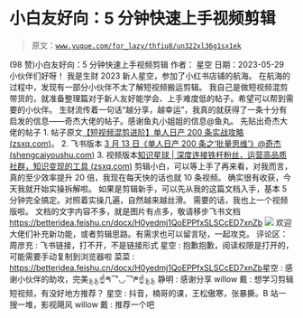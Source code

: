 # 小白友好向：5 分钟快速上手视频剪辑

> 原文：[`www.yuque.com/for_lazy/thfiu8/un322xl36g1sx1ek`](https://www.yuque.com/for_lazy/thfiu8/un322xl36g1sx1ek)

<ne-h2 id="d65246ea" data-lake-id="d65246ea"><ne-heading-ext><ne-heading-anchor></ne-heading-anchor><ne-heading-fold></ne-heading-fold></ne-heading-ext><ne-heading-content><ne-text id="ufc689ad2">(98 赞)小白友好向：5 分钟快速上手视频剪辑</ne-text></ne-heading-content></ne-h2> <ne-p id="ud7b04a1b" data-lake-id="ud7b04a1b"><ne-text id="u6f1083ae">作者： 星空</ne-text></ne-p> <ne-p id="u97986d8e" data-lake-id="u97986d8e"><ne-text id="u86ec8fcb">日期：2023-05-29</ne-text></ne-p> <ne-p id="u8db2c017" data-lake-id="u8db2c017"><ne-text id="uef21d6c8">小伙伴们好呀！</ne-text></ne-p> <ne-p id="u480829b7" data-lake-id="u480829b7"><ne-text id="u6122521b">我是生财 2023 新人星空，参加了小红书店铺的航海。</ne-text></ne-p> <ne-p id="u762aa989" data-lake-id="u762aa989"><ne-text id="ud7f37673">在航海的过程中，发现有一部分小伙伴不太了解短视频搬运剪辑。</ne-text></ne-p> <ne-p id="u83fbab42" data-lake-id="u83fbab42"><ne-text id="uc6591127">我自己是做短视频混剪带货的，就准备整理篇对于新人友好能学会、上手难度低的帖子。希望可以帮到需要的小伙伴。</ne-text></ne-p> <ne-p id="u56d52d6c" data-lake-id="u56d52d6c"><ne-text id="u3cdf08a6">生财流传着一句话“</ne-text><ne-text id="ue3054c96" ne-bold="true">越分享，越幸运</ne-text><ne-text id="u25e860b3">”，我真的就获得了一条十分有启发的信息——奇杰大佬的帖子。感谢鱼丸小姐姐的信息@鱼丸。</ne-text></ne-p> <ne-p id="ub5191762" data-lake-id="ub5191762"><ne-text id="u136e5c08">先贴出奇杰大佬的帖子</ne-text></ne-p> <ne-p id="u13535d59" data-lake-id="u13535d59"><ne-text id="u52863656">1\. 帖子原文</ne-text>[<ne-text id="uc3dff7be">【短视频混剪进阶】单人日产 200 条实战攻略 (</ne-text>](https://articles.zsxq.com/id_pdxeww52s052.html)[<ne-text id="u90dccdf4">zsxq.com</ne-text>](http://zsxq.com)[<ne-text id="uaba2a3e7">)</ne-text>](https://articles.zsxq.com/id_pdxeww52s052.html)<ne-text id="u35e774ed">。</ne-text></ne-p> <ne-p id="u6c08c0f1" data-lake-id="u6c08c0f1"><ne-text id="ucf00e5db">2\. 飞书版本</ne-text> [<ne-text id="u98ea5395">3 月 13 日《单人日产 200 条之‘批量思维’》@奇杰 (</ne-text>](https://search01.shengcaiyoushu.com/docx/V4uWdoLNhowhiVxl64qcI656nbc)[<ne-text id="u9cfe4c43">shengcaiyoushu.com</ne-text>](http://shengcaiyoushu.com)[<ne-text id="u040dc9cc">)</ne-text>](https://search01.shengcaiyoushu.com/docx/V4uWdoLNhowhiVxl64qcI656nbc)</ne-p> <ne-p id="ua03ee311" data-lake-id="ua03ee311"><ne-text id="u833e2442">3\. 视频版本</ne-text>[<ne-text id="ubc5522cd">知识星球 | 深度连接铁杆粉丝，运营高品质社群，知识变现的工具 (</ne-text>](https://wx.zsxq.com/dweb2/index/topic_detail/214822451152541)[<ne-text id="udfcebf8b">zsxq.com</ne-text>](http://zsxq.com)[<ne-text id="ub2ca5e55">)</ne-text>](https://wx.zsxq.com/dweb2/index/topic_detail/214822451152541)</ne-p> <ne-p id="u3d445fb6" data-lake-id="u3d445fb6"><ne-text id="ucd5a99f6">剪辑小白，可以等上手了再来看，对我而言，真的至少效率提升 20 倍，我现在每天快的话也就 10 条视频。</ne-text></ne-p> <ne-p id="ub33a47a8" data-lake-id="ub33a47a8"><ne-text id="u4c31674d">确实很有收获，今天我就开始实操拆解啦。</ne-text></ne-p> <ne-p id="u0f503d29" data-lake-id="u0f503d29"><ne-text id="ucf23d20a">如果是剪辑新手，可以先从我的这篇文档入手，基本 5 分钟完全搞定。对照着实操几遍，自然越来越丝滑。</ne-text></ne-p> <ne-p id="u5af04a68" data-lake-id="u5af04a68"><ne-text id="u69d17ea2">需要的话，我也上一个视频版啦。</ne-text></ne-p> <ne-p id="u5e07e8f9" data-lake-id="u5e07e8f9"><ne-text id="uda6d47d9">文档的文字内容不多，就是图片有点多，敬请移步飞书文档</ne-text></ne-p> <ne-p id="uf21a36f9" data-lake-id="uf21a36f9">[<ne-text id="ud0d999a1">https://betteridea.feishu.cn/docx/H0yedmj1QoEPPfxSLSCcED7xnZb</ne-text>](https://betteridea.feishu.cn/docx/H0yedmj1QoEPPfxSLSCcED7xnZb)</ne-p> <ne-p id="u1e07478c" data-lake-id="u1e07478c"><ne-card data-card-name="image" data-card-type="inline" id="fF6cN" data-event-boundary="card">![](img/1fb6d895eb6513264dbea5a51365c940.png)</ne-card></ne-p> <ne-p id="u030a6cf5" data-lake-id="u030a6cf5"><ne-text id="ub0bd5494">欢迎大佬们补充新功能，或者剪辑思路。有需求也可以留言哒，一起攻克。</ne-text></ne-p> <ne-hole id="uc096611f" data-lake-id="uc096611f"><ne-card data-card-name="hr" data-card-type="block" id="zGSAD" data-event-boundary="card"><ne-p id="u5f5e3932" data-lake-id="u5f5e3932"><ne-text id="ud63bbaf1">评论区：</ne-text></ne-p> <ne-p id="u710755ba" data-lake-id="u710755ba"><ne-text id="u8ed696f3">周彦充 : 飞书链接，打不开，不是链接形式</ne-text> <ne-text id="u791e9cb0">星空 : 抱歉抱歉，阅读权限是打开的，可能需要手动复制到浏览器啦</ne-text> <ne-text id="u767ff067">菜菜 :</ne-text> [<ne-text id="ufd00e207">https://betteridea.feishu.cn/docx/H0yedmj1QoEPPfxSLSCcED7xnZb</ne-text>](https://betteridea.feishu.cn/docx/H0yedmj1QoEPPfxSLSCcED7xnZb)<ne-text id="u1fdf1c98">星空 : 感谢小伙伴的助攻，完美؏؏☝ᖗ乛◡乛ᖘ☝؏؏</ne-text> <ne-text id="u390934e8">静明 : 感谢分享</ne-text> <ne-text id="u809b3118">willow 戴 : 想学习剪辑短视频，有没好地方推荐？</ne-text> <ne-text id="udcc09b74">星空 : 抖音，楠哥的课，王松傲寒，张暴撕。B 站一搜一堆，影视飓风</ne-text> <ne-text id="u24a6b2f8">willow 戴 : 推荐一个吧</ne-text></ne-p></ne-card></ne-hole>